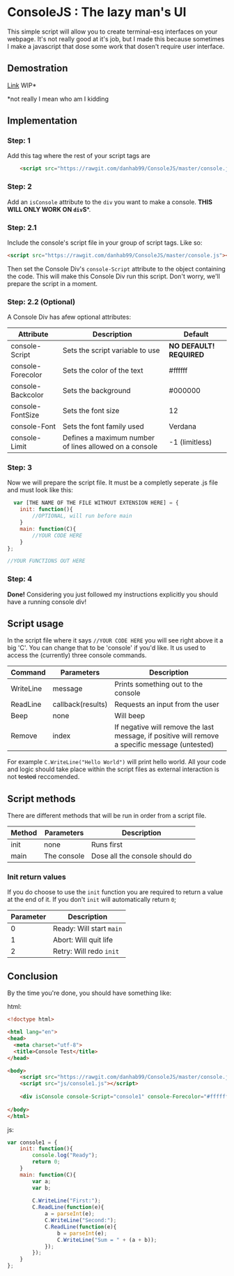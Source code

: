 # ConsoleJS : The lazy man's UI
This simple script will allow you to create terminal-esq interfaces on your webpage. It's not really good at it's job, but I made this because sometimes I make a javascript that dose some work that dosen't require user interface.

## Demostration

[Link](examples/testbed.html) WIP*

*not really I mean who am I kidding

## Implementation

### Step: 1
Add this tag where the rest of your script tags are

```html
	<script src="https://rawgit.com/danhab99/ConsoleJS/master/console.js"></script>
```


### Step: 2
Add an `isConsole` attribute to the `div` you want to make a console. **THIS WILL ONLY WORK ON `div`S***.

### Step: 2.1
Include the console's script file in your group of script tags. Like so:

```html
<script src="https://rawgit.com/danhab99/ConsoleJS/master/console.js"></script>
```

Then set the Console Div's `console-Script` attribute to the object containing the code. This will make this Console Div run this script. Don't worry, we'll prepare the script in a moment.

### Step: 2.2 (Optional)

A Console Div has afew optional attributes:

| Attribute         | Description                                            | Default                  |
|-------------------|--------------------------------------------------------|--------------------------|
| console-Script    | Sets the script variable to use                        | **NO DEFAULT! REQUIRED** |
| console-Forecolor | Sets the color of the text                             | #ffffff                  |
| console-Backcolor | Sets the background                                    | #000000                  |
| console-FontSize  | Sets the font size                                     | 12                       |
| console-Font      | Sets the font family used                              | Verdana                  |
| console-Limit     | Defines a maximum number of lines allowed on a console | -1 (limitless)           |

### Step: 3
Now we will prepare the script file. It must be a completly seperate .js file and must look like this:

```javascript
  var [THE NAME OF THE FILE WITHOUT EXTENSION HERE] = {
	init: function(){
		//OPTIONAL, will run before main
	}
	main: function(C){
		//YOUR CODE HERE
	}
};

//YOUR FUNCTIONS OUT HERE
```

### Step: 4
**Done!** Considering you just followed my instructions explicitly you should have a running console div!

## Script usage
In the script file where it says `//YOUR CODE HERE` you will see right above it a big 'C'. You can change that to be 'console' if you'd like. It us used to access the (currently) three console commands.

| Command   | Parameters        | Description                                                                                     |
|-----------|-------------------|-------------------------------------------------------------------------------------------------|
| WriteLine | message           | Prints something out to the console                                                             |
| ReadLine  | callback(results) | Requests an input from the user                                                                 |
| Beep      | none              | Will beep                                                                                       |
| Remove    | index             | If negative will remove the last message, if positive will remove a specific message (untested) |

For example `C.WriteLine("Hello World")` will print hello world. All your code and logic should take place within the script files as external interaction is not ~~tested~~ reccomended.

## Script methods
There are different methods that will be run in order from a script file.

| Method | Parameters  | Description                    |
|--------|-------------|--------------------------------|
| init   | none        | Runs first                     |
| main   | The console | Dose all the console should do |

### Init return values

If you do choose to use the `init` function you are required to return a value at the end of it. If you don't `init` will automatically return `0`;

| Parameter | Description              |
|-----------|--------------------------|
| 0         | Ready: Will start `main` |
| 1         | Abort: Will quit life    |
| 2         | Retry: Will redo `init`  |


## Conclusion
By the time you're done, you should have something like:

html:
```html
<!doctype html>

<html lang="en">
<head>
  <meta charset="utf-8">
  <title>Console Test</title>
</head>

<body>
	<script src="https://rawgit.com/danhab99/ConsoleJS/master/console.js"></script>
	<script src="js/console1.js"></script>
	
	<div isConsole console-Script="console1" console-Forecolor="#ffffff" style="width:300px; height:300px;"></div>
	
</body>
</html>
```

js:
```javascript
var console1 = {
	init: function(){
		console.log("Ready");
		return 0;
	}
	main: function(C){
		var a;
		var b;
		
		C.WriteLine("First:");
		C.ReadLine(function(e){
			a = parseInt(e);
			C.WriteLine("Second:");
			C.ReadLine(function(e){
				b = parseInt(e);
				C.WriteLine("Sum = " + (a + b));
			});
		});
	}
};
```
